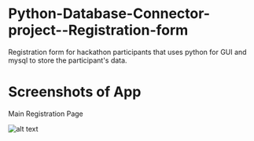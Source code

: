 # Python-Database-Connector-project--Registration-form
Registration form for hackathon participants that uses python for GUI and mysql to store the participant's data.


# Screenshots of App

Main Registration Page

![alt text](https://github.com/shubham99bisht/Python-Database-Connector-project--Registration-form/blob/master/screenshot.png)

